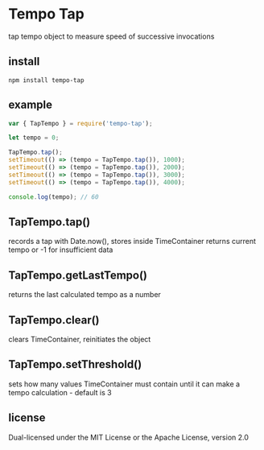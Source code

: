 # Tempo Tap

tap tempo object to measure speed of successive invocations

## install

`npm install tempo-tap`

## example

```js
var { TapTempo } = require('tempo-tap');

let tempo = 0;

TapTempo.tap();
setTimeout(() => (tempo = TapTempo.tap()), 1000);
setTimeout(() => (tempo = TapTempo.tap()), 2000);
setTimeout(() => (tempo = TapTempo.tap()), 3000);
setTimeout(() => (tempo = TapTempo.tap()), 4000);

console.log(tempo); // 60
```

## TapTempo.tap()

records a tap with Date.now(), stores inside TimeContainer
returns current tempo or -1 for insufficient data

## TapTempo.getLastTempo()

returns the last calculated tempo as a number

## TapTempo.clear()

clears TimeContainer, reinitiates the object

## TapTempo.setThreshold()

sets how many values TimeContainer must contain until it can make a tempo calculation - default is 3

## license

Dual-licensed under the MIT License or the Apache License, version 2.0
